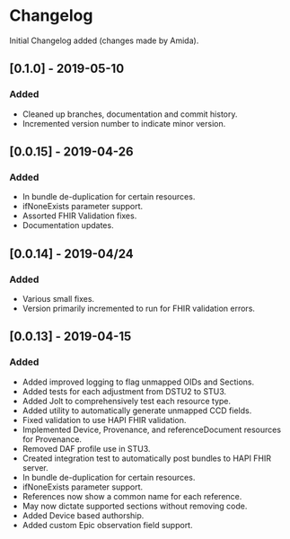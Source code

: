 # Changelog
Initial Changelog added (changes made by Amida).

## [0.1.0] - 2019-05-10
### Added
- Cleaned up branches, documentation and commit history.
- Incremented version number to indicate minor version.

## [0.0.15] - 2019-04-26
### Added
- In bundle de-duplication for certain resources.
- ifNoneExists parameter support.
- Assorted FHIR Validation fixes.
- Documentation updates.

## [0.0.14] - 2019-04/24
### Added
- Various small fixes.
- Version primarily incremented to run for FHIR validation errors.

## [0.0.13] - 2019-04-15
### Added
- Added improved logging to flag unmapped OIDs and Sections.
- Added tests for each adjustment from DSTU2 to STU3.
- Added Jolt to comprehensively test each resource type.
- Added utility to automatically generate unmapped CCD fields.
- Fixed validation to use HAPI FHIR validation.
- Implemented Device, Provenance, and referenceDocument resources for Provenance.
- Removed DAF profile use in STU3.
- Created integration test to automatically post bundles to HAPI FHIR server.
- In bundle de-duplication for certain resources.
- ifNoneExists parameter support.
- References now show a common name for each reference.
- May now dictate supported sections without removing code.
- Added Device based authorship.
- Added custom Epic observation field support.